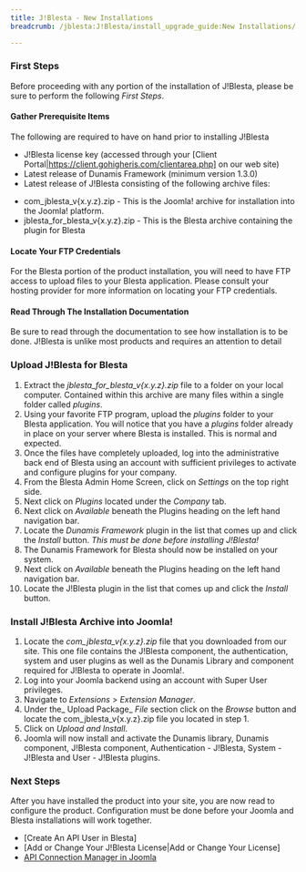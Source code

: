 ```yaml
---
title: J!Blesta - New Installations
breadcrumb: /jblesta:J!Blesta/install_upgrade_guide:New Installations/

---
```


### First Steps

Before proceeding with any portion of the installation of J!Blesta, please be sure to perform the following *First Steps*.

#### Gather Prerequisite Items

The following are required to have on hand prior to installing J!Blesta

* J!Blesta license key (accessed through your [Client Portal|https://client.gohigheris.com/clientarea.php] on our web site)
* Latest release of Dunamis Framework (minimum version 1.3.0)
* Latest release of J!Blesta consisting of the following archive files:
<ul><li>com_jblesta_v{x.y.z}.zip - This is the Joomla! archive for installation into the Joomla! platform.</li>
<li>jblesta_for_blesta_v{x.y.z}.zip - This is the Blesta archive containing the plugin for Blesta</li></ul>

#### Locate Your FTP Credentials

For the Blesta portion of the product installation, you will need to have FTP access to upload files to your Blesta application.  Please consult your hosting provider for more information on locating your FTP credentials.

#### Read Through The Installation Documentation

Be sure to read through the documentation to see how installation is to be done.  J!Blesta is unlike most products and requires an attention to detail

### Upload J!Blesta for Blesta

1. Extract the *jblesta_for_blesta_v{x.y.z}.zip* file to a folder on your local computer.  Contained within this archive are many files within a single folder called _plugins_.
2. Using your favorite FTP program, upload the _plugins_ folder to your Blesta application.  You will notice that you have a _plugins_ folder already in place on your server where Blesta is installed.  This is normal and expected.
3. Once the files have completely uploaded, log into the administrative back end of Blesta using an account with sufficient privileges to activate and configure plugins for your company.
4. From the Blesta Admin Home Screen, click on _Settings_ on the top right side.
5. Next click on _Plugins_ located under the _Company_ tab.
6. Next click on _Available_ beneath the Plugins heading on the left hand navigation bar.
7. Locate the _Dunamis Framework_ plugin in the list that comes up and click the _Install_ button.  *This must be done before installing J!Blesta!*
8. The Dunamis Framework for Blesta should now be installed on your system.
9. Next click on _Available_ beneath the Plugins heading on the left hand navigation bar.
10. Locate the J!Blesta plugin in the list that comes up and click the _Install_ button.

### Install J!Blesta Archive into Joomla!

1. Locate the *com_jblesta_v{x.y.z}.zip* file that you downloaded from our site.  This one file contains the J!Blesta component, the authentication, system and user plugins as well as the Dunamis Library and component required for J!Blesta to operate in Joomla!.
2. Log into your Joomla backend using an account with Super User privileges.
3. Navigate to _Extensions_ > _Extension Manager_.
4. Under the_ Upload Package_ _File_ section click on the _Browse_ button and locate the com_jblesta_v{x.y.z}.zip file you located in step 1.
5. Click on _Upload and Install_.
6. Joomla will now install and activate the Dunamis library, Dunamis component, J!Blesta component, Authentication - J!Blesta, System - J!Blesta and User - J!Blesta plugins.

### Next Steps

After you have installed the product into your site, you are now read to configure the product.  Configuration must be done before your Joomla and Blesta installations will work together.

* [Create An API User in Blesta]
* [Add or Change Your J!Blesta License|Add or Change Your License]
* [API Connection Manager in Joomla](https://support.gohigheris.com/docs/display/J25/API+Connection+Manager+in+Joomla)
